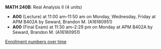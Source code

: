 **MATH 240B**: Real Analysis II (4 units)

- **A00** (Lecture) at 11:00 am–11:50 am on Monday, Wednesday, Friday at APM B402A by Seward, Brandon M. (A16180951)
- **A00** (Final Exam) at 11:30 am–2:29 pm on Monday at APM B402A by Seward, Brandon M. (A16180951)

[Enrollment numbers over time](./MATH240B.tsv)
